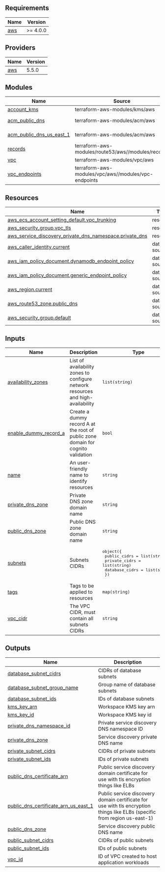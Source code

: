 <!-- BEGIN_TF_DOCS -->
## Requirements

| Name | Version |
|------|---------|
| <a name="requirement_aws"></a> [aws](#requirement\_aws) | >= 4.0.0 |

## Providers

| Name | Version |
|------|---------|
| <a name="provider_aws"></a> [aws](#provider\_aws) | 5.5.0 |

## Modules

| Name | Source | Version |
|------|--------|---------|
| <a name="module_account_kms"></a> [account\_kms](#module\_account\_kms) | terraform-aws-modules/kms/aws | ~> 1.0 |
| <a name="module_acm_public_dns"></a> [acm\_public\_dns](#module\_acm\_public\_dns) | terraform-aws-modules/acm/aws | >= 4.3.2 |
| <a name="module_acm_public_dns_us_east_1"></a> [acm\_public\_dns\_us\_east\_1](#module\_acm\_public\_dns\_us\_east\_1) | terraform-aws-modules/acm/aws | >= 4.3.2 |
| <a name="module_records"></a> [records](#module\_records) | terraform-aws-modules/route53/aws//modules/records | >= 2.10.2 |
| <a name="module_vpc"></a> [vpc](#module\_vpc) | terraform-aws-modules/vpc/aws | ~> 5.0 |
| <a name="module_vpc_endpoints"></a> [vpc\_endpoints](#module\_vpc\_endpoints) | terraform-aws-modules/vpc/aws//modules/vpc-endpoints | ~> 5.0 |

## Resources

| Name | Type |
|------|------|
| [aws_ecs_account_setting_default.vpc_trunking](https://registry.terraform.io/providers/hashicorp/aws/latest/docs/resources/ecs_account_setting_default) | resource |
| [aws_security_group.vpc_tls](https://registry.terraform.io/providers/hashicorp/aws/latest/docs/resources/security_group) | resource |
| [aws_service_discovery_private_dns_namespace.private_dns](https://registry.terraform.io/providers/hashicorp/aws/latest/docs/resources/service_discovery_private_dns_namespace) | resource |
| [aws_caller_identity.current](https://registry.terraform.io/providers/hashicorp/aws/latest/docs/data-sources/caller_identity) | data source |
| [aws_iam_policy_document.dynamodb_endpoint_policy](https://registry.terraform.io/providers/hashicorp/aws/latest/docs/data-sources/iam_policy_document) | data source |
| [aws_iam_policy_document.generic_endpoint_policy](https://registry.terraform.io/providers/hashicorp/aws/latest/docs/data-sources/iam_policy_document) | data source |
| [aws_region.current](https://registry.terraform.io/providers/hashicorp/aws/latest/docs/data-sources/region) | data source |
| [aws_route53_zone.public_dns](https://registry.terraform.io/providers/hashicorp/aws/latest/docs/data-sources/route53_zone) | data source |
| [aws_security_group.default](https://registry.terraform.io/providers/hashicorp/aws/latest/docs/data-sources/security_group) | data source |

## Inputs

| Name | Description | Type | Default | Required |
|------|-------------|------|---------|:--------:|
| <a name="input_availability_zones"></a> [availability\_zones](#input\_availability\_zones) | List of availability zones to configure network resources and high-availability | `list(string)` | n/a | yes |
| <a name="input_enable_dummy_record_a"></a> [enable\_dummy\_record\_a](#input\_enable\_dummy\_record\_a) | Create a dummy record A at the root of public zone domain for cognito validation | `bool` | `true` | no |
| <a name="input_name"></a> [name](#input\_name) | An user-friendly name to identify resources | `string` | n/a | yes |
| <a name="input_private_dns_zone"></a> [private\_dns\_zone](#input\_private\_dns\_zone) | Private DNS zone domain name | `string` | n/a | yes |
| <a name="input_public_dns_zone"></a> [public\_dns\_zone](#input\_public\_dns\_zone) | Public DNS zone domain name | `string` | n/a | yes |
| <a name="input_subnets"></a> [subnets](#input\_subnets) | Subnets CIDRs | <pre>object({<br>    public_cidrs   = list(string)<br>    private_cidrs  = list(string)<br>    database_cidrs = list(string)<br>  })</pre> | n/a | yes |
| <a name="input_tags"></a> [tags](#input\_tags) | Tags to be applied to resources | `map(string)` | n/a | yes |
| <a name="input_vpc_cidr"></a> [vpc\_cidr](#input\_vpc\_cidr) | The VPC CIDR, must contain all subnets CIDRs | `string` | n/a | yes |

## Outputs

| Name | Description |
|------|-------------|
| <a name="output_database_subnet_cidrs"></a> [database\_subnet\_cidrs](#output\_database\_subnet\_cidrs) | CIDRs of database subnets |
| <a name="output_database_subnet_group_name"></a> [database\_subnet\_group\_name](#output\_database\_subnet\_group\_name) | Group name of database subnets |
| <a name="output_database_subnet_ids"></a> [database\_subnet\_ids](#output\_database\_subnet\_ids) | IDs of database subnets |
| <a name="output_kms_key_arn"></a> [kms\_key\_arn](#output\_kms\_key\_arn) | Workspace KMS key arn |
| <a name="output_kms_key_id"></a> [kms\_key\_id](#output\_kms\_key\_id) | Workspace KMS key id |
| <a name="output_private_dns_namespace_id"></a> [private\_dns\_namespace\_id](#output\_private\_dns\_namespace\_id) | Private service discovery DNS namespace ID |
| <a name="output_private_dns_zone"></a> [private\_dns\_zone](#output\_private\_dns\_zone) | Service discovery private DNS name |
| <a name="output_private_subnet_cidrs"></a> [private\_subnet\_cidrs](#output\_private\_subnet\_cidrs) | CIDRs of private subnets |
| <a name="output_private_subnet_ids"></a> [private\_subnet\_ids](#output\_private\_subnet\_ids) | IDs of private subnets |
| <a name="output_public_dns_certificate_arn"></a> [public\_dns\_certificate\_arn](#output\_public\_dns\_certificate\_arn) | Public service discovery domain certificate for use with tls encryption things like ELBs |
| <a name="output_public_dns_certificate_arn_us_east_1"></a> [public\_dns\_certificate\_arn\_us\_east\_1](#output\_public\_dns\_certificate\_arn\_us\_east\_1) | Public service discovery domain certificate for use with tls encryption things like ELBs (specific from region us-east-1) |
| <a name="output_public_dns_zone"></a> [public\_dns\_zone](#output\_public\_dns\_zone) | Service discovery public DNS name |
| <a name="output_public_subnet_cidrs"></a> [public\_subnet\_cidrs](#output\_public\_subnet\_cidrs) | CIDRs of public subnets |
| <a name="output_public_subnet_ids"></a> [public\_subnet\_ids](#output\_public\_subnet\_ids) | IDs of public subnets |
| <a name="output_vpc_id"></a> [vpc\_id](#output\_vpc\_id) | ID of VPC created to host application workloads |
<!-- END_TF_DOCS -->